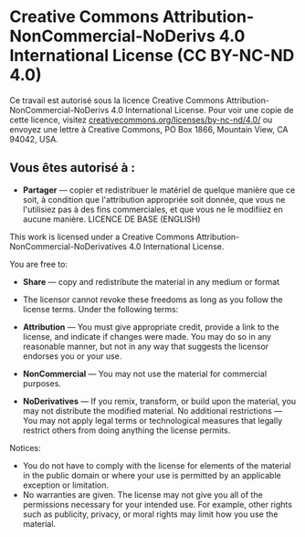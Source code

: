 # Creative Commons Attribution-NonCommercial-NoDerivs 4.0 International License (CC BY-NC-ND 4.0)
Ce travail est autorisé sous la licence Creative Commons Attribution-NonCommercial-NoDerivs 4.0 International License. Pour voir une copie de cette licence, visitez [creativecommons.org/licenses/by-nc-nd/4.0/](http://creativecommons.org/licenses/by-nc-nd/4.0/) ou envoyez une lettre à Creative Commons, PO Box 1866, Mountain View, CA 94042, USA.

## Vous êtes autorisé à :
- **Partager** — copier et redistribuer le matériel de quelque manière que ce soit, à condition que l'attribution appropriée soit donnée, que vous ne l'utilisiez pas à des fins commerciales, et que vous ne le modifiiez en aucune manière.
LICENCE DE BASE (ENGLISH)

This work is licensed under a Creative Commons Attribution-NonCommercial-NoDerivatives 4.0 International License.

You are free to:

- **Share** — copy and redistribute the material in any medium or format
- The licensor cannot revoke these freedoms as long as you follow the license terms.
Under the following terms:

- **Attribution** — You must give appropriate credit, provide a link to the license, and indicate if changes were made. You may do so in any reasonable manner, but not in any way that suggests the licensor endorses you or your use.
- **NonCommercial** — You may not use the material for commercial purposes.
- **NoDerivatives** — If you remix, transform, or build upon the material, you may not distribute the modified material.
No additional restrictions — You may not apply legal terms or technological measures that legally restrict others from doing anything the license permits.

Notices:

- You do not have to comply with the license for elements of the material in the public domain or where your use is permitted by an applicable exception or limitation.
- No warranties are given. The license may not give you all of the permissions necessary for your intended use. For example, other rights such as publicity, privacy, or moral rights may limit how you use the material.